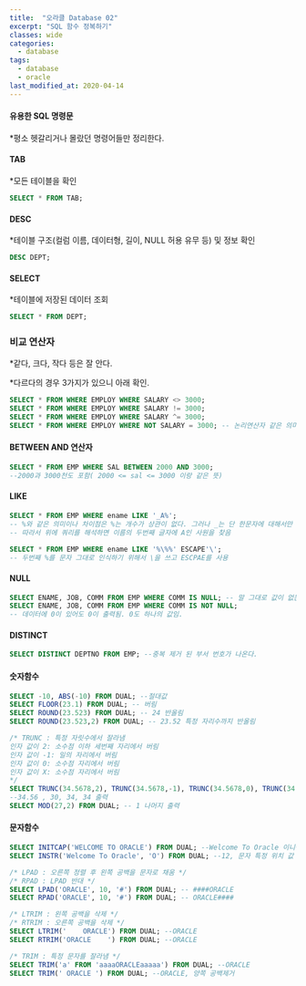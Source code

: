 ```yaml
---
title:  "오라클 Database 02"
excerpt: "SQL 함수 정복하기"
classes: wide
categories:
  - database
tags:
  - database
  - oracle
last_modified_at: 2020-04-14
---
```


#### 유용한 SQL 명령문

*평소 헷갈리거나 몰랐던 명령어들만 정리한다.



#### TAB

*모든 테이블을 확인

```sql
SELECT * FROM TAB;
```

 #### DESC

*테이블 구조(컬럼 이름, 데이터형, 길이, NULL 허용 유무 등) 및 정보 확인

```sql
DESC DEPT;
```

#### SELECT

*테이블에 저장된 데이터 조회

```sql
SELECT * FROM DEPT;
```



### 비교 연산자

*같다, 크다, 작다 등은 잘 안다.

*다르다의 경우 3가지가 있으니 아래 확인.

```sql
SELECT * FROM WHERE EMPLOY WHERE SALARY <> 3000;
SELECT * FROM WHERE EMPLOY WHERE SALARY != 3000;
SELECT * FROM WHERE EMPLOY WHERE SALARY ^= 3000;
SELECT * FROM WHERE EMPLOY WHERE NOT SALARY = 3000; -- 논리연산자 같은 의미라 여기에 그냥 넣음
```

#### BETWEEN AND 연산자

```sql
SELECT * FROM EMP WHERE SAL BETWEEN 2000 AND 3000;
--2000과 3000천도 포함( 2000 <= sal <= 3000 이랑 같은 뜻)
```

 

#### LIKE

```sql
SELECT * FROM EMP WHERE ename LIKE '_A%';
-- %와 같은 의미이나 차이점은 %는 개수가 상관이 없다. 그러나 _는 단 한문자에 대해서만 와일드 카드
-- 따라서 위에 쿼리를 해석하면 이름의 두번째 글자에 A인 사원을 찾음

SELECT * FROM EMP WHERE ename LIKE '%\%%' ESCAPE'\';
-- 두번째 %를 문자 그대로 인식하기 위해서 \을 쓰고 ESCPAE를 사용
```

 

#### NULL

```sql
SELECT ENAME, JOB, COMM FROM EMP WHERE COMM IS NULL; -- 말 그대로 값이 없는 것들이 나옴
SELECT ENAME, JOB, COMM FROM EMP WHERE COMM IS NOT NULL;
-- 데이터에 0이 있어도 0이 출력됨. 0도 하나의 값임.
```



#### DISTINCT

```sql
SELECT DISTINCT DEPTNO FROM EMP; --중복 제거 된 부서 번호가 나온다.
```

 

#### 숫자함수

```sql
SELECT -10, ABS(-10) FROM DUAL; --절대값
SELECT FLOOR(23.1) FROM DUAL; -- 버림
SELECT ROUND(23.523) FROM DUAL; -- 24 반올림
SELECT ROUND(23.523,2) FROM DUAL; -- 23.52 특정 자리수까지 반올림

/* TRUNC : 특정 자릿수에서 잘라냄 
인자 값이 2: 소수점 이하 세번째 자리에서 버림
인자 값이 -1: 일의 자리에서 버림
인자 값이 0: 소수점 자리에서 버림
인자 값이 X: 소수점 자리에서 버림
*/
SELECT TRUNC(34.5678,2), TRUNC(34.5678,-1), TRUNC(34.5678,0), TRUNC(34.5678) FROM DUAL;
--34.56 , 30, 34, 34 출력
SELECT MOD(27,2) FROM DUAL; -- 1 나머지 출력
```

 

#### 문자함수

```sql
SELECT INITCAP('WELCOME TO ORACLE') FROM DUAL; --Welcome To Oracle 이니셜만 대문자
SELECT INSTR('Welcome To Oracle', 'O') FROM DUAL; --12, 문자 특정 위치 값

/* LPAD : 오른쪽 정렬 후 왼쪽 공백을 문자로 채움 */
/* RPAD : LPAD 반대 */
SELECT LPAD('ORACLE', 10, '#') FROM DUAL; -- ####ORACLE
SELECT RPAD('ORACLE', 10, '#') FROM DUAL; -- ORACLE####

/* LTRIM : 왼쪽 공백을 삭제 */
/* RTRIM : 오른쪽 공백을 삭제 */
SELECT LTRIM('    ORACLE') FROM DUAL; --ORACLE
SELECT RTRIM('ORACLE    ') FROM DUAL; --ORACLE

/* TRIM : 특정 문자를 잘라냄 */
SELECT TRIM('a' FROM 'aaaaORACLEaaaaa') FROM DUAL; --ORACLE
SELECT TRIM(' ORACLE ') FROM DUAL; --ORACLE, 양쪽 공백제거
```


